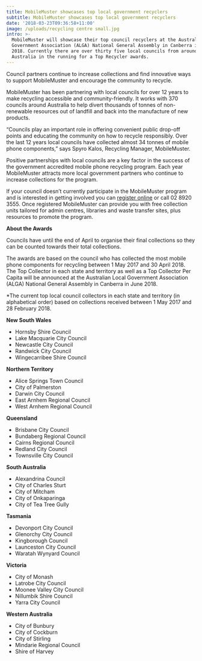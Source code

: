 ```yaml
---
title: MobileMuster showcases top local government recyclers
subtitle: MobileMuster showcases top local government recyclers
date: '2018-03-23T09:36:58+11:00'
image: /uploads/recycling centre small.jpg
intro: >-
  MobileMuster will showcase their top council recyclers at the Australian Local
  Government Association (ALGA) National General Assembly in Canberra in June
  2018. Currently there are over thirty five local councils from around
  Australia in the running for a Top Recycler awards.
---
```

Council partners continue to increase collections and find innovative ways to support MobileMuster and encourage the community to recycle. 

MobileMuster has been partnering with local councils for over 12 years to make recycling accessible and community-friendly. It works with 370 councils around Australia to help divert thousands of tonnes of non-renewable resources out of landfill and back into the manufacture of new products. 

“Councils play an important role in offering convenient public drop-off points and educating the community on how to recycle responsibly.  Over the last 12 years local councils have collected almost 34 tonnes of mobile phone components,” says Spyro Kalos, Recycling Manager, MobileMuster.

Positive partnerships with local councils are a key factor in the success of the government accredited mobile phone recycling program. Each year MobileMuster attracts more local government partners who continue to increase collections for the program.

If your council doesn’t currently participate in the MobileMuster program and is interested in getting involved you can [register online](https://www.mobilemuster.com.au/partners/#join) or call 02 8920 3555. Once registered MobileMuster can provide you with free collection units tailored for admin centres, libraries and waste transfer sites, plus resources to promote the program. 

**About the Awards**

Councils have until the end of April to organise their final collections so they can be counted towards their total collections. 

The awards are based on the council who has collected the most mobile phone components for recycling between 1 May 2017 and 30 April 2018. The Top Collector in each state and territory as well as a Top Collector Per Capita will be announced at the Australian Local Government Association (ALGA) National General Assembly in Canberra in June 2018.

\*The current top local council collectors in each state and territory (in alphabetical order) based on collections received between 1 May 2017 and 28 February 2018. 

**New South Wales**

* Hornsby Shire Council
* Lake Macquarie City Council
* Newcastle City Council
* Randwick City Council
* Wingecarribee Shire Council

**Northern Territory** 

* Alice Springs Town Council
* City of Palmerston
* Darwin City Council
* East Arnhem Regional Council
* West Arnhem Regional Council

**Queensland**	

* Brisbane City Council
* Bundaberg Regional Council
* Cairns Regional Council
* Redland City Council 
* Townsville City Council

**South Australia**	

* Alexandrina Council
* City of Charles Sturt 
* City of Mitcham
* City of Onkaparinga
* City of Tea Tree Gully

**Tasmania**	

* Devonport City Council 
* Glenorchy City Council
* Kingborough Council
* Launceston City Council
* Waratah Wynyard Council

**Victoria**	

* City of Monash 
* Latrobe City Council 
* Moonee Valley City Council
* Nillumbik Shire Council
* Yarra City Council

**Western Australia**	

* City of Bunbury
* City of Cockburn
* City of Stirling
* Mindarie Regional Council
* Shire of Harvey

